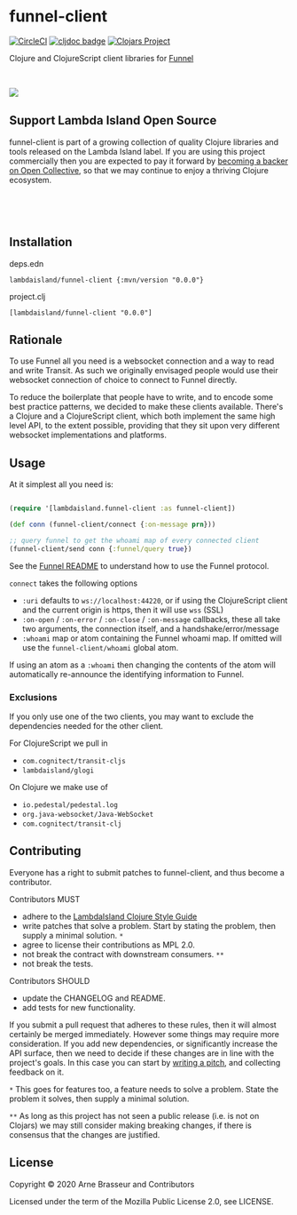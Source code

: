 # funnel-client

<!-- badges -->
[![CircleCI](https://circleci.com/gh/lambdaisland/funnel-client.svg?style=svg)](https://circleci.com/gh/lambdaisland/funnel-client) [![cljdoc badge](https://cljdoc.org/badge/lambdaisland/funnel-client)](https://cljdoc.org/d/lambdaisland/funnel-client) [![Clojars Project](https://img.shields.io/clojars/v/lambdaisland/funnel-client.svg)](https://clojars.org/lambdaisland/funnel-client)
<!-- /badges -->

Clojure and ClojureScript client libraries for [Funnel](https://github.com/lambdaisland/funnel)

<!-- opencollective -->

&nbsp;

<img align="left" src="https://github.com/lambdaisland/open-source/raw/master/artwork/lighthouse_readme.png">

&nbsp;

## Support Lambda Island Open Source

funnel-client is part of a growing collection of quality Clojure libraries and
tools released on the Lambda Island label. If you are using this project
commercially then you are expected to pay it forward by
[becoming a backer on Open Collective](http://opencollective.com/lambda-island#section-contribute),
so that we may continue to enjoy a thriving Clojure ecosystem.

&nbsp;

&nbsp;

<!-- /opencollective -->

<!-- installation -->
## Installation
deps.edn

```
lambdaisland/funnel-client {:mvn/version "0.0.0"}
```

project.clj

```
[lambdaisland/funnel-client "0.0.0"]
```
<!-- /installation -->

## Rationale

To use Funnel all you need is a websocket connection and a way to read and write
Transit. As such we originally envisaged people would use their websocket
connection of choice to connect to Funnel directly.

To reduce the boilerplate that people have to write, and to encode some best
practice patterns, we decided to make these clients available. There's a Clojure
and a ClojureScript client, which both implement the same high level API, to the
extent possible, providing that they sit upon very different websocket
implementations and platforms.

## Usage

At it simplest all you need is:

``` clojure

(require '[lambdaisland.funnel-client :as funnel-client])

(def conn (funnel-client/connect {:on-message prn}))

;; query funnel to get the whoami map of every connected client
(funnel-client/send conn {:funnel/query true})
```

See the [Funnel README](https://github.com/lambdaisland/funnel) to understand
how to use the Funnel protocol.

`connect` takes the following options

- `:uri` defaults to `ws://localhost:44220`, or if using the ClojureScript client and the current origin is https, then it will use `wss` (SSL)
- `:on-open` / `:on-error` / `:on-close` / `:on-message` callbacks, these all take two arguments, the connection itself, and a handshake/error/message
- `:whoami` map or atom containing the Funnel whoami map. If omitted will use the `funnel-client/whoami` global atom.

If using an atom as a `:whoami` then changing the contents of the atom will
automatically re-announce the identifying information to Funnel.

### Exclusions

If you only use one of the two clients, you may want to exclude the dependencies needed for the other client.

For ClojureScript we pull in

- `com.cognitect/transit-cljs`
- `lambdaisland/glogi`

On Clojure we make use of

- `io.pedestal/pedestal.log`
- `org.java-websocket/Java-WebSocket`
- `com.cognitect/transit-clj`

<!-- contributing -->
## Contributing

Everyone has a right to submit patches to funnel-client, and thus become a contributor.

Contributors MUST

- adhere to the [LambdaIsland Clojure Style Guide](https://nextjournal.com/lambdaisland/clojure-style-guide)
- write patches that solve a problem. Start by stating the problem, then supply a minimal solution. `*`
- agree to license their contributions as MPL 2.0.
- not break the contract with downstream consumers. `**`
- not break the tests.

Contributors SHOULD

- update the CHANGELOG and README.
- add tests for new functionality.

If you submit a pull request that adheres to these rules, then it will almost
certainly be merged immediately. However some things may require more
consideration. If you add new dependencies, or significantly increase the API
surface, then we need to decide if these changes are in line with the project's
goals. In this case you can start by [writing a pitch](https://nextjournal.com/lambdaisland/pitch-template),
and collecting feedback on it.

`*` This goes for features too, a feature needs to solve a problem. State the problem it solves, then supply a minimal solution.

`**` As long as this project has not seen a public release (i.e. is not on Clojars)
we may still consider making breaking changes, if there is consensus that the
changes are justified.
<!-- /contributing -->

<!-- license -->
## License

Copyright &copy; 2020 Arne Brasseur and Contributors

Licensed under the term of the Mozilla Public License 2.0, see LICENSE.
<!-- /license -->
